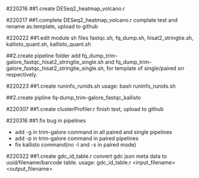 #220216
##1.create DESeq2_heatmap_volcano.r

#220217
##1.complete DESeq2_heatmap_volcano.r
complate test and rename as.template, upload to github

#220222
##1.edit module sh files
fastqc.sh, fq_dump.sh, hisat2_stringtie.sh, kallisto_quant.sh, kallisto_quant.sh

##2.create pipeline folder
add fq_dump_trim-galore_fastqc_hisat2_stringtie_single.sh and fq_dump_trim-galore_fastqc_hisat2_stringtie_single.sh, for template of single/paired srr respectively.

#220223
##1.create runinfo_runids.sh
usage: bash runinfo_runids.sh <PRJNA number>

##2.create pipline fq-dump_trim-galore_fastqc_kallisto

#220307
##1.create clusterProfiler.r
finish test, upload to github

#220316
##1.fix bug in pipelines
- add -g in trim-galore command in all paired and single pipelines
- add -p in trim-galore command in paired pipelines
- fix kallisto command(no -l and -s in paired mode)

#220322
##1.create gdc_id_table.r
convert gdc json meta data to uuid/filename/barcode table.
usage:  gdc_id_table.r <input_filename> <output_filename>